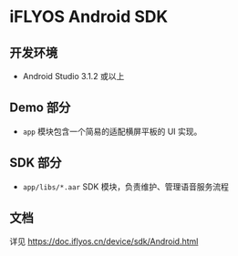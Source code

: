 iFLYOS Android SDK
==========

## 开发环境

* Android Studio 3.1.2 或以上

## Demo 部分

* `app` 模块包含一个简易的适配横屏平板的 UI 实现。

## SDK 部分

* `app/libs/*.aar` SDK 模块，负责维护、管理语音服务流程

## 文档

详见 https://doc.iflyos.cn/device/sdk/Android.html